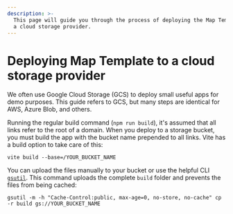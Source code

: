 ```yaml
---
description: >-
  This page will guide you through the process of deploying the Map Template to
  a cloud storage provider.
---
```


# Deploying Map Template to a cloud storage provider

We often use Google Cloud Storage (GCS) to deploy small useful apps for demo purposes. This guide refers to GCS, but many steps are identical for AWS, Azure Blob, and others.

Running the regular build command (`npm run build`), it's assumed that all links refer to the root of a domain. When you deploy to a storage bucket, you must build the app with the bucket name prepended to all links. Vite has a build option to take care of this:

```
vite build --base=/YOUR_BUCKET_NAME
```

You can upload the files manually to your bucket or use the helpful CLI [`gsutil`](https://cloud.google.com/storage/docs/gsutil). This command uploads the complete `build` folder and prevents the files from being cached:

```
gsutil -m -h "Cache-Control:public, max-age=0, no-store, no-cache" cp -r build gs://YOUR_BUCKET_NAME
```
